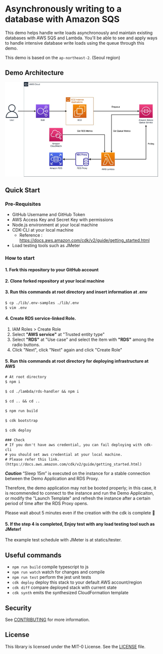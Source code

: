 # Asynchronously writing to a database with Amazon SQS

This demo helps handle write loads asynchronously and maintain existing databases with AWS SQS and Lambda.
You'll be able to see and apply ways to handle intensive database write loads using the queue through this demo.

This demo is based on the `ap-northeast-2`. (Seoul region)

## Demo Architecture

![](statics/images/demogo-queue.jpg)

## Quick Start

### Pre-Requisites
- GitHub Username and GitHub Token
- AWS Access Key and Secret Key with permissions
- Node.js environment at your local machine
- CDK-CLI at your local machine
  - Reference : https://docs.aws.amazon.com/cdk/v2/guide/getting_started.html
- Load testing tools such as JMeter

### How to start
#### 1. Fork this repository to your GitHub account

#### 2. Clone forked repository at your local machine

#### 3. Run this commands at root directory and insert information at .env
```shell
$ cp ./lib/.env-samples ./lib/.env
$ vim .env
```

#### 4. Create RDS service-linked Role.

1. IAM Roles > Create Role
2. Select **"AWS service"** at "Trusted entity type"
3. Select **"RDS"** at "Use case" and select the item with **"RDS"** among the radio buttons.
4. Click "Next", click "Next" again and click "Create Role"

#### 5. Run this commands at root directory for deploying infrastructure at AWS
```shell
# At root directory
$ npm i

$ cd ./lambda/rds-handler && npm i

$ cd .. && cd ..

$ npm run build

$ cdk bootstrap

$ cdk deploy

### Check
# If you don't have aws credential, you can fail deploying with cdk-cli
# you should set aws credential at your local machine.
# Please refer this link. (https://docs.aws.amazon.com/cdk/v2/guide/getting_started.html)
```

***Caution***
“Sleep 15m” is executed on the instance for a stable connection between the Demo Application and RDS Proxy.

Therefore, the demo application may not be booted properly; in this case, it is recommended to connect to the instance and run the Demo Applicaiton, or modify the "Launch Template" and refresh the instance after a certain period of time after the RDS Proxy opens.

Please wait about 5 minutes even if the creation with the cdk is complete 🥹

#### 5. If the step 4 is completed, Enjoy test with any load testing tool such as JMeter!

The example test schedule with JMeter is at statics/tester.

## Useful commands

* `npm run build`   compile typescript to js
* `npm run watch`   watch for changes and compile
* `npm run test`    perform the jest unit tests
* `cdk deploy`      deploy this stack to your default AWS account/region
* `cdk diff`        compare deployed stack with current state
* `cdk synth`       emits the synthesized CloudFormation template

## Security
See [CONTRIBUTING](/CONTRIBUTING.md#security-issue-notifications) for more information.

## License
This library is licensed under the MIT-0 License. See the [LICENSE](/LICENSE) file.